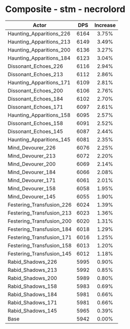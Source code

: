 # Composite - stm - necrolord
| Actor | DPS | Increase |
|---|:---:|:---:|
|Haunting_Apparitions_226|6164|3.75%|
|Haunting_Apparitions_213|6149|3.49%|
|Haunting_Apparitions_200|6136|3.27%|
|Haunting_Apparitions_184|6123|3.04%|
|Dissonant_Echoes_226|6116|2.94%|
|Dissonant_Echoes_213|6112|2.86%|
|Haunting_Apparitions_171|6109|2.81%|
|Dissonant_Echoes_200|6106|2.76%|
|Dissonant_Echoes_184|6102|2.70%|
|Dissonant_Echoes_171|6097|2.61%|
|Haunting_Apparitions_158|6095|2.57%|
|Dissonant_Echoes_158|6091|2.52%|
|Dissonant_Echoes_145|6087|2.44%|
|Haunting_Apparitions_145|6081|2.35%|
|Mind_Devourer_226|6076|2.25%|
|Mind_Devourer_213|6072|2.20%|
|Mind_Devourer_200|6069|2.14%|
|Mind_Devourer_184|6066|2.08%|
|Mind_Devourer_171|6061|2.01%|
|Mind_Devourer_158|6058|1.95%|
|Mind_Devourer_145|6055|1.90%|
|Festering_Transfusion_226|6024|1.39%|
|Festering_Transfusion_213|6023|1.36%|
|Festering_Transfusion_200|6020|1.31%|
|Festering_Transfusion_184|6018|1.29%|
|Festering_Transfusion_171|6016|1.25%|
|Festering_Transfusion_158|6013|1.20%|
|Festering_Transfusion_145|6012|1.18%|
|Rabid_Shadows_226|5995|0.90%|
|Rabid_Shadows_213|5992|0.85%|
|Rabid_Shadows_200|5989|0.80%|
|Rabid_Shadows_158|5983|0.69%|
|Rabid_Shadows_184|5981|0.66%|
|Rabid_Shadows_171|5981|0.66%|
|Rabid_Shadows_145|5965|0.39%|
|Base|5942|0.00%|
